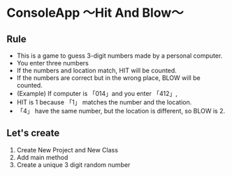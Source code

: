 # ConsoleApp 〜Hit And Blow〜

## Rule
- This is a game to guess 3-digit numbers made by a personal computer.
- You enter three numbers
- If the numbers and location match, HIT will be counted.
- If the numbers are correct but in the wrong place, BLOW will be counted.
- (Example) If computer is 「014」and you enter 「412」,
- HIT is 1 because 「1」 matches the number and the location.
- 「4」 have the same number, but the location is different, so BLOW is 2.

## Let's create
1. Create New Project and New Class
2. Add main method
3. Create a unique 3 digit random number